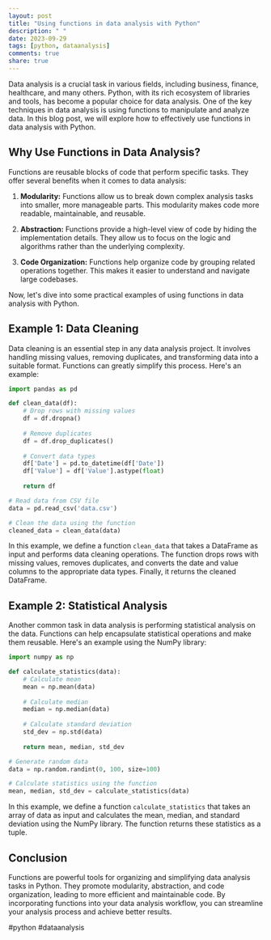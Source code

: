 ```yaml
---
layout: post
title: "Using functions in data analysis with Python"
description: " "
date: 2023-09-29
tags: [python, dataanalysis]
comments: true
share: true
---
```


Data analysis is a crucial task in various fields, including business, finance, healthcare, and many others. Python, with its rich ecosystem of libraries and tools, has become a popular choice for data analysis. One of the key techniques in data analysis is using functions to manipulate and analyze data. In this blog post, we will explore how to effectively use functions in data analysis with Python.

## Why Use Functions in Data Analysis?

Functions are reusable blocks of code that perform specific tasks. They offer several benefits when it comes to data analysis:

1. **Modularity:** Functions allow us to break down complex analysis tasks into smaller, more manageable parts. This modularity makes code more readable, maintainable, and reusable.

2. **Abstraction:** Functions provide a high-level view of code by hiding the implementation details. They allow us to focus on the logic and algorithms rather than the underlying complexity.

3. **Code Organization:** Functions help organize code by grouping related operations together. This makes it easier to understand and navigate large codebases.

Now, let's dive into some practical examples of using functions in data analysis with Python.

## Example 1: Data Cleaning

Data cleaning is an essential step in any data analysis project. It involves handling missing values, removing duplicates, and transforming data into a suitable format. Functions can greatly simplify this process. Here's an example:

```python
import pandas as pd

def clean_data(df):
    # Drop rows with missing values
    df = df.dropna()
    
    # Remove duplicates
    df = df.drop_duplicates()
    
    # Convert data types
    df['Date'] = pd.to_datetime(df['Date'])
    df['Value'] = df['Value'].astype(float)
    
    return df

# Read data from CSV file
data = pd.read_csv('data.csv')

# Clean the data using the function
cleaned_data = clean_data(data)
```

In this example, we define a function `clean_data` that takes a DataFrame as input and performs data cleaning operations. The function drops rows with missing values, removes duplicates, and converts the date and value columns to the appropriate data types. Finally, it returns the cleaned DataFrame.

## Example 2: Statistical Analysis

Another common task in data analysis is performing statistical analysis on the data. Functions can help encapsulate statistical operations and make them reusable. Here's an example using the NumPy library:

```python
import numpy as np

def calculate_statistics(data):
    # Calculate mean
    mean = np.mean(data)
    
    # Calculate median
    median = np.median(data)
    
    # Calculate standard deviation
    std_dev = np.std(data)
    
    return mean, median, std_dev

# Generate random data
data = np.random.randint(0, 100, size=100)

# Calculate statistics using the function
mean, median, std_dev = calculate_statistics(data)
```

In this example, we define a function `calculate_statistics` that takes an array of data as input and calculates the mean, median, and standard deviation using the NumPy library. The function returns these statistics as a tuple.

## Conclusion

Functions are powerful tools for organizing and simplifying data analysis tasks in Python. They promote modularity, abstraction, and code organization, leading to more efficient and maintainable code. By incorporating functions into your data analysis workflow, you can streamline your analysis process and achieve better results.

#python #dataanalysis